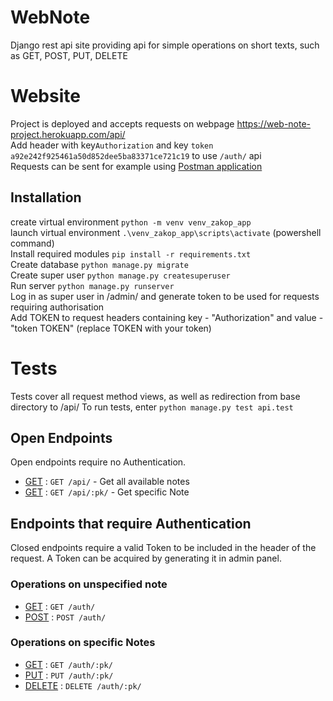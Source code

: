 # WebNote
Django rest api site providing api for simple operations on short texts, such as GET, POST, PUT, DELETE  

# Website
Project is deployed and accepts requests on webpage https://web-note-project.herokuapp.com/api/  
Add header with key`Authorization` and key  `token a92e242f925461a50d852dee5ba83371ce721c19` to use `/auth/` api  
Requests can be sent for example using [Postman application](https://www.postman.com/)  

## Installation
create virtual environment `python -m venv venv_zakop_app`  
launch virtual environment `.\venv_zakop_app\scripts\activate` (powershell command)  
Install required modules `pip install -r requirements.txt`  
Create database `python manage.py migrate`  
Create super user `python manage.py createsuperuser`  
Run server `python manage.py runserver`  
Log in as super user in /admin/ and generate token to be used for requests requiring authorisation  
Add TOKEN to request headers containing key - "Authorization" and value - "token TOKEN" (replace TOKEN with your token)  

# Tests
Tests cover all request method views, as well as redirection from base directory to /api/
To run tests, enter `python manage.py test api.test`

## Open Endpoints


Open endpoints require no Authentication.
* [GET](examples/API%20endpoints.md) : `GET /api/` - Get all available notes
* [GET](examples/API%20endpoints.md) : `GET /api/:pk/` - Get specific Note

## Endpoints that require Authentication

Closed endpoints require a valid Token to be included in the header of the
request. A Token can be acquired by generating it in admin panel.
### Operations on unspecified note
*  [GET](examples/AUTH%20endpoints.md) : `GET /auth/`
*  [POST](examples/AUTH%20endpoints.md) : `POST /auth/`

### Operations on specific Notes
*  [GET](examples/AUTH%20endpoints.md) : `GET /auth/:pk/`
*  [PUT](examples/AUTH%20endpoints.md) : `PUT /auth/:pk/`
*  [DELETE](examples/AUTH%20endpoints.md) : `DELETE /auth/:pk/`
